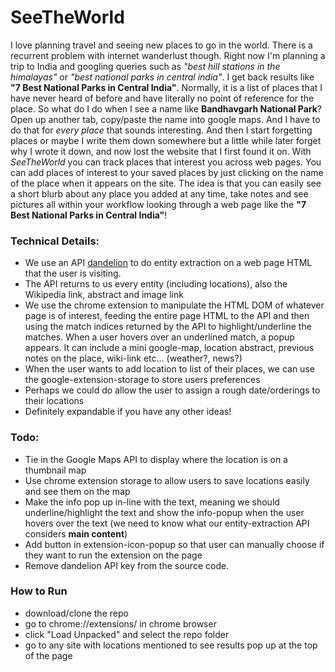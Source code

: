 # SeeTheWorld

I love planning travel and seeing new places to go in the world. There is a recurrent problem with internet wanderlust though. Right now I'm planning a trip to India and googling queries such as *"best hill stations in the himalayas"* or *"best national parks in central india"*. I get back results like **"7 Best National Parks in Central India"**. Normally, it is a list of places that I have never heard of before and have literally no point of reference for the place. So what do I do when I see a name like **Bandhavgarh National Park**? Open up another tab, copy/paste the name into google maps. And I have to do that for *every place* that sounds interesting. And then I start forgetting places or maybe I write them down somewhere but a little while later forget why I wrote it down, and now lost the website that I first found it on. With *SeeTheWorld* you can track places that interest you across web pages. You can add places of interest to your saved places by just clicking on the name of the place when it appears on the site. The idea is that you can easily see a short blurb about any place you added at any time, take notes and see pictures all within your workflow looking through a web page like the **"7 Best National Parks in Central India"**!

### Technical Details:
- We use an API [dandelion](https://dandelion.eu/docs/api/datatxt/nex/v1/) to do entity extraction on a web page HTML that the user is visiting.
- The API returns to us every entity (including locations), also the Wikipedia link, abstract and image link
- We use the chrome extension to manipulate the HTML DOM of whatever page is of interest, feeding the entire page HTML to the API and then using the match indices returned by the API to highlight/underline the matches. When a user hovers over an underlined match, a popup appears. It can include a mini google-map, location abstract, previous notes on the place, wiki-link etc... (weather?, news?)
- When the user wants to add location to list of their places, we can use the google-extension-storage to store users preferences
- Perhaps we could do allow the user to assign a rough date/orderings to their locations
- Definitely expandable if you have any other ideas!

### Todo:
- Tie in the Google Maps API to display where the location is on a thumbnail map
- Use chrome extension storage to allow users to save locations easily and see them on the map
- Make the info pop up in-line with the text, meaning we should underline/highlight the text and show the info-popup when the user hovers over the text (we need to know what our entity-extraction API considers **main content**)
- Add button in extension-icon-popup so that user can manually choose if they want to run the extension on the page
- Remove dandelion API key from the source code.

### How to Run
- download/clone the repo
- go to chrome://extensions/ in chrome browser
- click "Load Unpacked" and select the repo folder
- go to any site with locations mentioned to see results pop up at the top of the page
